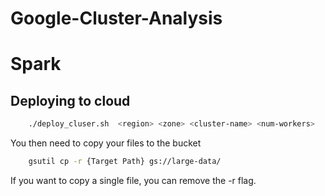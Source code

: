 # Google-Cluster-Analysis
# Spark
## Deploying to cloud
```bash 
    ./deploy_cluser.sh  <region> <zone> <cluster-name> <num-workers>
```

You then need to copy your files to the bucket
```bash
    gsutil cp -r {Target Path} gs://large-data/
```
If you want to copy a single file, you can remove the -r flag.